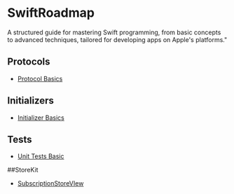 # SwiftRoadmap
A structured guide for mastering Swift programming, from basic concepts to advanced techniques, tailored for developing apps on Apple's platforms."

## Protocols
* [Protocol Basics](https://github.com/MrPereir4/SwiftRoadmap/blob/main/Protocols/ProtocolBasics.md)

## Initializers
* [Initializer Basics](https://github.com/MrPereir4/SwiftRoadmap/blob/main/Initializers/InitializerBasics.md)

## Tests
* [Unit Tests Basic](https://github.com/MrPereir4/SwiftRoadmap/blob/main/Tests/UnitTests/UnitTestsBasic.md)

##StoreKit
* [SubscriptionStoreVIew](https://github.com/MrPereir4/SwiftRoadmap/blob/main/Storekit/SubscriptionStoreView.md)
